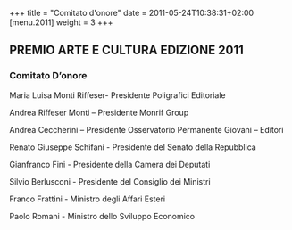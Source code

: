 +++
title = "Comitato d'onore"
date = 2011-05-24T10:38:31+02:00
[menu.2011]
weight = 3
+++

## PREMIO ARTE E CULTURA EDIZIONE 2011

### Comitato D’onore

Maria Luisa Monti Riffeser- Presidente Poligrafici Editoriale

Andrea Riffeser Monti – Presidente Monrif Group

Andrea Ceccherini – Presidente Osservatorio Permanente Giovani – Editori

Renato Giuseppe Schifani - Presidente del Senato della Repubblica

Gianfranco Fini - Presidente della Camera dei Deputati

Silvio Berlusconi - Presidente del Consiglio dei Ministri

Franco Frattini - Ministro degli Affari Esteri 

Paolo Romani - Ministro dello Sviluppo Economico
